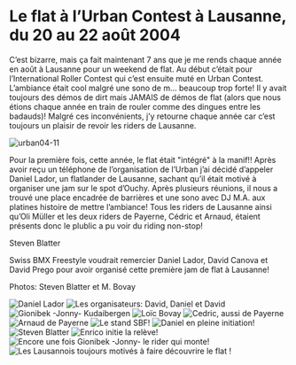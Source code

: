 # Le flat à l’Urban Contest à Lausanne, du 20 au 22 août 2004

C’est bizarre, mais ça fait maintenant 7 ans que je me rends chaque année en août à Lausanne pour un weekend de flat. Au début c’était pour l’International Roller Contest qui c’est ensuite muté en Urban Contest. L’ambiance était cool malgré une sono de m... beaucoup trop forte! Il y avait toujours des démos de dirt mais JAMAIS de démos de flat (alors que nous étions chaque année en train de rouler comme des dingues entre les badauds)! Malgré ces inconvénients, j’y retourne chaque année car c’est toujours un plaisir de revoir les riders de Lausanne.

![urban04-11](./media/urban04-11.jpg)

Pour la première fois, cette année, le flat était "intégré" à la manif!! Après avoir reçu un téléphone de l’organisation de l’Urban j’ai décidé d’appeler Daniel Lador, un flatlander de Lausanne, sachant qu’il était motivé à organiser une jam sur le spot d’Ouchy. Après plusieurs réunions, il nous a trouvé une place encadrée de barrières et une sono avec DJ M.A. aux platines histoire de mettre l’ambiance! Tous les riders de Lausanne ainsi qu’Oli Müller et les deux riders de Payerne, Cédric et Arnaud, étaient présents donc le plublic a pu voir du riding non-stop!

Steven Blatter

Swiss BMX Freestyle voudrait remercier Daniel Lador, David Canova et David Prego pour avoir organisé cette première jam de flat à Lausanne!

Photos: Steven Blatter et M. Bovay

![Daniel Lador](./media/urban04-01.jpg)
![Les organisateurs: David, Daniel et David](./media/urban04-02.jpg)
![Gionibek -Jonny- Kudaibergen](./media/urban04-03.jpg)
![Loïc Bovay](./media/urban04-04.jpg)
![Cedric, aussi de Payerne](./media/urban04-05.jpg)
![Arnaud de Payerne](./media/urban04-06.jpg)
![Le stand SBF!](./media/urban04-07.jpg)
![Daniel en pleine initiation!](./media/urban04-08.jpg)
![Steven Blatter](./media/urban04-09.jpg)
![Enrico initie la relève!](./media/urban04-10.jpg)
![Encore une fois Gionibek -Jonny- le rider qui monte!](./media/urban04-12.jpg)
![Les Lausannois toujours motivés à faire découvrire le flat !](./media/urban04-13.jpg)
